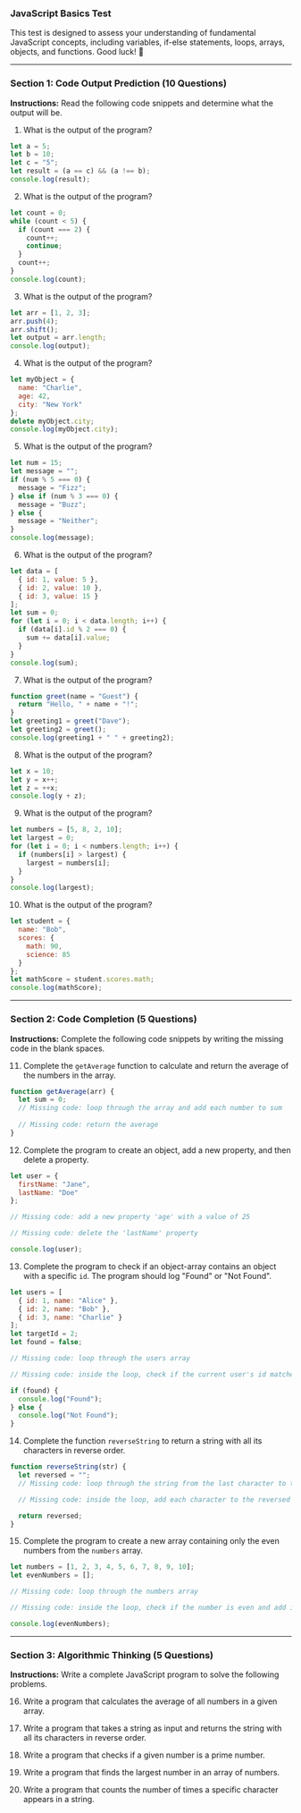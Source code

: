 ### JavaScript Basics Test

This test is designed to assess your understanding of fundamental JavaScript concepts, including variables, if-else statements, loops, arrays, objects, and functions. Good luck\! 🚀

-----

### Section 1: Code Output Prediction (10 Questions)

**Instructions:** Read the following code snippets and determine what the output will be.

1.  What is the output of the program?

<!-- end list -->

```javascript
let a = 5;
let b = 10;
let c = "5";
let result = (a == c) && (a !== b);
console.log(result);
```

2.  What is the output of the program?

<!-- end list -->

```javascript
let count = 0;
while (count < 5) {
  if (count === 2) {
    count++;
    continue;
  }
  count++;
}
console.log(count);
```

3.  What is the output of the program?

<!-- end list -->

```javascript
let arr = [1, 2, 3];
arr.push(4);
arr.shift();
let output = arr.length;
console.log(output);
```

4.  What is the output of the program?

<!-- end list -->

```javascript
let myObject = {
  name: "Charlie",
  age: 42,
  city: "New York"
};
delete myObject.city;
console.log(myObject.city);
```

5.  What is the output of the program?

<!-- end list -->

```javascript
let num = 15;
let message = "";
if (num % 5 === 0) {
  message = "Fizz";
} else if (num % 3 === 0) {
  message = "Buzz";
} else {
  message = "Neither";
}
console.log(message);
```

6.  What is the output of the program?

<!-- end list -->

```javascript
let data = [
  { id: 1, value: 5 },
  { id: 2, value: 10 },
  { id: 3, value: 15 }
];
let sum = 0;
for (let i = 0; i < data.length; i++) {
  if (data[i].id % 2 === 0) {
    sum += data[i].value;
  }
}
console.log(sum);
```

7.  What is the output of the program?

<!-- end list -->

```javascript
function greet(name = "Guest") {
  return "Hello, " + name + "!";
}
let greeting1 = greet("Dave");
let greeting2 = greet();
console.log(greeting1 + " " + greeting2);
```

8.  What is the output of the program?

<!-- end list -->

```javascript
let x = 10;
let y = x++;
let z = ++x;
console.log(y + z);
```

9.  What is the output of the program?

<!-- end list -->

```javascript
let numbers = [5, 8, 2, 10];
let largest = 0;
for (let i = 0; i < numbers.length; i++) {
  if (numbers[i] > largest) {
    largest = numbers[i];
  }
}
console.log(largest);
```

10. What is the output of the program?

<!-- end list -->

```javascript
let student = {
  name: "Bob",
  scores: {
    math: 90,
    science: 85
  }
};
let mathScore = student.scores.math;
console.log(mathScore);
```

-----

### Section 2: Code Completion (5 Questions)

**Instructions:** Complete the following code snippets by writing the missing code in the blank spaces.

11. Complete the `getAverage` function to calculate and return the average of the numbers in the array.

<!-- end list -->

```javascript
function getAverage(arr) {
  let sum = 0;
  // Missing code: loop through the array and add each number to sum
  
  // Missing code: return the average
}
```

12. Complete the program to create an object, add a new property, and then delete a property.

<!-- end list -->

```javascript
let user = {
  firstName: "Jane",
  lastName: "Doe"
};

// Missing code: add a new property 'age' with a value of 25

// Missing code: delete the 'lastName' property

console.log(user);
```

13. Complete the program to check if an object-array contains an object with a specific `id`. The program should log "Found" or "Not Found".

<!-- end list -->

```javascript
let users = [
  { id: 1, name: "Alice" },
  { id: 2, name: "Bob" },
  { id: 3, name: "Charlie" }
];
let targetId = 2;
let found = false;

// Missing code: loop through the users array

// Missing code: inside the loop, check if the current user's id matches targetId and set found to true if it does

if (found) {
  console.log("Found");
} else {
  console.log("Not Found");
}
```

14. Complete the function `reverseString` to return a string with all its characters in reverse order.

<!-- end list -->

```javascript
function reverseString(str) {
  let reversed = "";
  // Missing code: loop through the string from the last character to the first

  // Missing code: inside the loop, add each character to the reversed string

  return reversed;
}
```

15. Complete the program to create a new array containing only the even numbers from the `numbers` array.

<!-- end list -->

```javascript
let numbers = [1, 2, 3, 4, 5, 6, 7, 8, 9, 10];
let evenNumbers = [];

// Missing code: loop through the numbers array

// Missing code: inside the loop, check if the number is even and add it to the evenNumbers array

console.log(evenNumbers);
```

-----

### Section 3: Algorithmic Thinking (5 Questions)

**Instructions:** Write a complete JavaScript program to solve the following problems.

16. Write a program that calculates the average of all numbers in a given array.

17. Write a program that takes a string as input and returns the string with all its characters in reverse order.

18. Write a program that checks if a given number is a prime number.

19. Write a program that finds the largest number in an array of numbers.

20. Write a program that counts the number of times a specific character appears in a string.